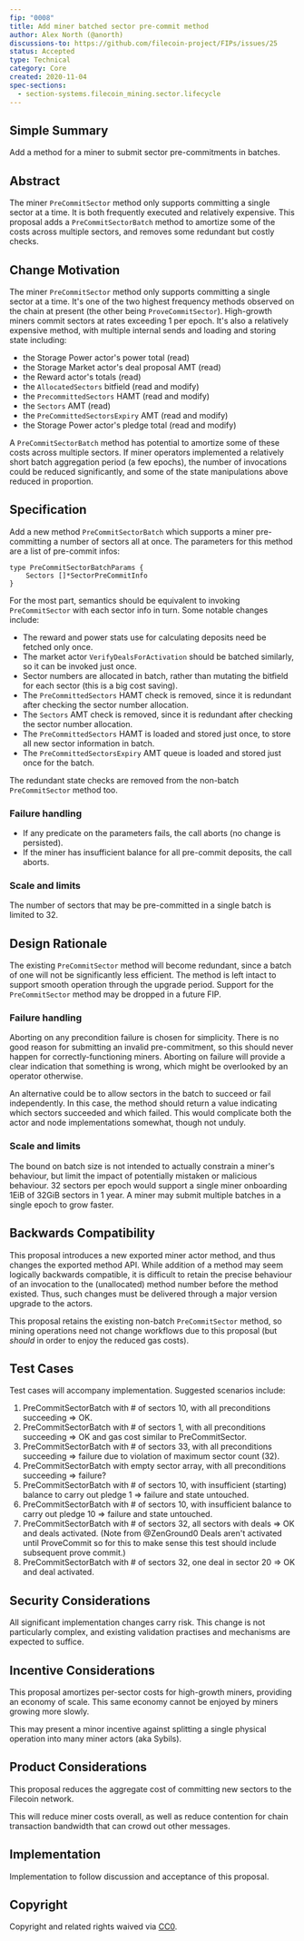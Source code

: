 ```yaml
---
fip: "0008"
title: Add miner batched sector pre-commit method
author: Alex North (@anorth)
discussions-to: https://github.com/filecoin-project/FIPs/issues/25
status: Accepted
type: Technical
category: Core
created: 2020-11-04
spec-sections: 
  - section-systems.filecoin_mining.sector.lifecycle
---
```


## Simple Summary
<!--"If you can't explain it simply, you don't understand it well enough." Provide a simplified and layman-accessible explanation of the FIP.-->
Add a method for a miner to submit sector pre-commitments in batches.

## Abstract
<!--A short (~200 word) description of the technical issue being addressed.-->
The miner `PreCommitSector` method only supports committing a single sector at a time.
It is both frequently executed and relatively expensive.
This proposal adds a `PreCommitSectorBatch` method to amortize some of the costs across multiple sectors,
and removes some redundant but costly checks.


## Change Motivation
<!--The motivation is critical for FIPs that want to change the Filecoin protocol. It should clearly explain why the existing protocol specification is inadequate to address the problem that the FIP solves. FIP submissions without sufficient motivation may be rejected outright.-->
The miner `PreCommitSector` method only supports committing a single sector at a time. 
It's one of the two highest frequency methods observed on the chain at present (the other being `ProveCommitSector`). 
High-growth miners commit sectors at rates exceeding 1 per epoch. 
It's also a relatively expensive method, with multiple internal sends and loading and storing state including:
- the Storage Power actor's power total (read)
- the Storage Market actor's deal proposal AMT (read)
- the Reward actor's totals (read)
- the `AllocatedSectors` bitfield (read and modify)
- the `PrecommittedSectors` HAMT (read and modify)
- the `Sectors` AMT (read)
- the `PreCommittedSectorsExpiry` AMT (read and modify)
- the Storage Power actor's pledge total (read and modify)

A `PreCommitSectorBatch` method has potential to amortize some of these costs across multiple sectors. 
If miner operators implemented a relatively short batch aggregation period (a few epochs), the number of invocations could be reduced significantly, 
and some of the state manipulations above reduced in proportion.

## Specification
<!--The technical specification should describe the syntax and semantics of any new feature. The specification should be detailed enough to allow competing, interoperable implementations for any of the current Filecoin implementations. -->
Add a new method `PreCommitSectorBatch` which supports a miner pre-committing a number of sectors all at once.
The parameters for this method are a list of pre-commit infos:

```
type PreCommitSectorBatchParams {
    Sectors []*SectorPreCommitInfo
}
```

For the most part, semantics should be equivalent to invoking `PreCommitSector` with each sector info in turn. Some notable changes include:
- The reward and power stats use for calculating deposits need be fetched only once.
- The market actor `VerifyDealsForActivation` should be batched similarly, so it can be invoked just once.
- Sector numbers are allocated in batch, rather than mutating the bitfield for each sector (this is a big cost saving).
- The `PreCommittedSectors` HAMT check is removed, since it is redundant after checking the sector number allocation.
- The `Sectors` AMT check is removed, since it is redundant after checking the sector number allocation.
- The `PreCommittedSectors` HAMT is loaded and stored just once, to store all new sector information in batch.
- The `PreCommittedSectorsExpiry` AMT queue is loaded and stored just once for the batch.

The redundant state checks are removed from the non-batch `PreCommitSector` method too.

### Failure handling
- If any predicate on the parameters fails, the call aborts (no change is persisted).
- If the miner has insufficient balance for all pre-commit deposits, the call aborts.

### Scale and limits
The number of sectors that may be pre-committed in a single batch is limited to 32. 


## Design Rationale
The existing `PreCommitSector` method will become redundant, since a batch of one will not be significantly less efficient.
The method is left intact to support smooth operation through the upgrade period.
Support for the `PreCommitSector` method may be dropped in a future FIP.

### Failure handling
Aborting on any precondition failure is chosen for simplicity. 
There is no good reason for submitting an invalid pre-commitment, so this should never happen for correctly-functioning miners. 
Aborting on failure will provide a clear indication that something is wrong, which might be overlooked by an operator otherwise.

An alternative could be to allow sectors in the batch to succeed or fail independently. 
In this case, the method should return a value indicating which sectors succeeded and which failed.
This would complicate both the actor and node implementations somewhat, though not unduly.

### Scale and limits
The bound on batch size is not intended to actually constrain a miner's behaviour, but limit the impact of potentially mistaken or malicious behaviour.
32 sectors per epoch would support a single miner onboarding 1EiB of 32GiB sectors in 1 year.
A miner may submit multiple batches in a single epoch to grow faster.


## Backwards Compatibility
This proposal introduces a new exported miner actor method, and thus changes the exported method API. 
While addition of a method may seem logically backwards compatible, it is difficult to retain the precise behaviour of an invocation to the (unallocated) method number before the method existed.
Thus, such changes must be delivered through a major version upgrade to the actors.

This proposal retains the existing non-batch `PreCommitSector` method, so mining operations need not change workflows due to this proposal (but _should_ in order to enjoy the reduced gas costs).

## Test Cases

Test cases will accompany implementation. Suggested scenarios include:

1. PreCommitSectorBatch with # of sectors 10, with all preconditions succeeding => OK.
2. PreCommitSectorBatch with # of sectors 1, with all preconditions succeeding => OK and gas cost similar to PreCommitSector.
3. PreCommitSectorBatch with # of sectors 33, with all preconditions succeeding => failure due to violation of maximum sector count (32).
4. PreCommitSectorBatch with empty sector array, with all preconditions succeeding => failure?
5. PreCommitSectorBatch with # of sectors 10, with insufficient (starting) balance to carry out pledge 1 => failure and state untouched.
6. PreCommitSectorBatch with # of sectors 10, with insufficient balance to carry out pledge 10 => failure and state untouched.
7. PreCommitSectorBatch with # of sectors 32, all sectors with deals => OK and deals activated. (Note from @ZenGround0 Deals aren't activated until ProveCommit so for this to make sense this test should include subsequent prove commit.)
8. PreCommitSectorBatch with # of sectors 32, one deal in sector 20 => OK and deal activated.

## Security Considerations
All significant implementation changes carry risk. This change is not particularly complex, and existing validation practises and mechanisms are expected to suffice.

## Incentive Considerations
This proposal amortizes per-sector costs for high-growth miners, providing an economy of scale. This same economy cannot be enjoyed by miners growing more slowly.

This may present a minor incentive against splitting a single physical operation into many miner actors (aka Sybils).

## Product Considerations
This proposal reduces the aggregate cost of committing new sectors to the Filecoin network. 

This will reduce miner costs overall, as well as reduce contention for chain transaction bandwidth that can crowd out other messages.

## Implementation
Implementation to follow discussion and acceptance of this proposal.

## Copyright
Copyright and related rights waived via [CC0](https://creativecommons.org/publicdomain/zero/1.0/).
